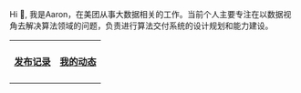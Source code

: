 Hi 👋, 我是Aaron，在美团从事大数据相关的工作。当前个人主要专注在以数据视角去解决算法领域的问题，负责进行算法交付系统的设计规划和能力建设。

<!--
**aaronshan/aaronshan** is a ✨ _special_ ✨ repository because its `README.md` (this file) appears on your GitHub profile.

Here are some ideas to get you started:

- 🔭 I’m currently working on ...
- 🌱 I’m currently learning ...
- 👯 I’m looking to collaborate on ...
- 🤔 I’m looking for help with ...
- 💬 Ask me about ...
- 📫 How to reach me: ...
- 😄 Pronouns: ...
- ⚡ Fun fact: ...
-->

<table>
<tr>
<td valign="top" width="50%">

#### <a href="https://github.com/aaronshan/aaronshan/blob/main/releases.md" target="_blank">发布记录</a>

<!-- recent_releases starts -->
<!-- recent_releases ends -->

</td>

<td valign="top" width="50%">

#### <a href="https://www.douban.com/people/three_333/" target="_blank">我的动态</a>

<!-- douban starts -->
<!-- douban ends -->

</td>
  </tr>
  </table>

